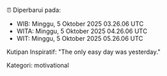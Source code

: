 ⏰ Diperbarui pada:
- WIB: Minggu, 5 Oktober 2025 03.26.06 UTC
- WITA: Minggu, 5 Oktober 2025 04.26.06 UTC
- WIT: Minggu, 5 Oktober 2025 05.26.06 UTC

Kutipan Inspiratif:
"The only easy day was yesterday."


Kategori: motivational

